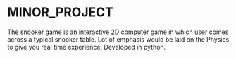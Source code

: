 # MINOR_PROJECT
The snooker game is an interactive 2D computer game in which user comes across a typical snooker table. Lot of emphasis would be laid on the Physics to give you real time experience. Developed in python.

